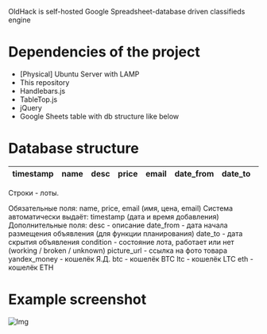 OldHack is self-hosted Google Spreadsheet-database driven classifieds engine

# Dependencies of the project
* [Physical] Ubuntu Server with LAMP
* This repository
* Handlebars.js
* TableTop.js
* jQuery
* Google Sheets table with db structure like below

# Database structure
timestamp | name | desc | price | email | date_from | date_to | condition | picture_url | yandex_money | btc | ltc | eth
| - | - | - | - | - | - | - | - | - | - | - | - | - |

Строки - лоты.

Обязательные поля: name, price, email (имя, цена, email)
Система автоматически выдаёт: timestamp (дата и время добавления)
Дополнительные поля:
desc - описание
date_from - дата начала размещения объявления (для функции планирования)
date_to - дата скрытия объявления
condition - состояние лота, работает или нет (working / broken / unknown)
picture_url - ссылка на фото товара
yandex_money - кошелёк Я.Д.
btc - кошелёк BTC
ltc - кошелёк LTC
eth - кошелёк ETH


# Example screenshot
![Img](https://i.imgur.com/uXtd9EB.png)


